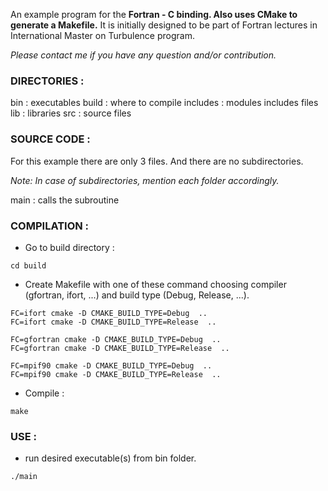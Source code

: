 An example program for the **Fortran - C binding. Also uses CMake to generate a Makefile.** 
It is initially designed to be part of Fortran lectures in International Master on Turbulence program. 

_Please contact me if you have any question and/or contribution._

### DIRECTORIES :

bin : executables
build : where to compile
includes : modules includes files
lib : libraries
src : source files


### SOURCE CODE :

For this example there are only 3 files. And there are no subdirectories. 

_Note: In case of subdirectories, mention each folder accordingly._

main   : calls the subroutine


### COMPILATION :

- Go to build directory :
```
cd build
```
- Create Makefile with one of these command choosing compiler (gfortran, ifort, ...)
and build type (Debug, Release, ...). 

```
FC=ifort cmake -D CMAKE_BUILD_TYPE=Debug  ..
FC=ifort cmake -D CMAKE_BUILD_TYPE=Release  ..

FC=gfortran cmake -D CMAKE_BUILD_TYPE=Debug  ..
FC=gfortran cmake -D CMAKE_BUILD_TYPE=Release  ..

FC=mpif90 cmake -D CMAKE_BUILD_TYPE=Debug  ..
FC=mpif90 cmake -D CMAKE_BUILD_TYPE=Release  ..
```
- Compile :
```
make
```

### USE :

- run desired executable(s) from bin folder.
```
./main
```


